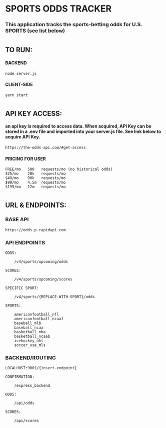 # SPORTS ODDS TRACKER

### This application tracks the sports-betting odds for U.S. SPORTS (see list below)
#
## TO RUN:
#### BACKEND
```
node server.js
```
#### CLIENT-SIDE
```
yarn start
```
#
## API KEY ACCESS:
#### an api key is required to access data. When acquired, API Key can be stored in a .env file and imported into your server.js file. See link below to acquire API Key.
```
https://the-odds-api.com/#get-access
```
#### PRICING FOR USER
```
FREE/mo   500   requests/mo (no historical odds)
$25/mo    20k   requests/mo
$49/mo    90k   requests/mo
$99/mo    4.5m  requests/mo
$199/mo   12m   requests/mo
```
#
## URL & ENDPOINTS:
### BASE API
```
https://odds.p.rapidapi.com
```
### API ENDPOINTS
```
ODDS:

    /v4/sports/upcoming/odds

SCORES:

    /v4/sports/upcoming/scores

SPECIFIC SPORT:

    /v4/sports/{REPLACE-WITH-SPORT}/odds

SPORTS:

    americanfootball_nfl
    americanfootball_ncaaf
    baseball_mlb
    baseball_ncaa
    basketball_nba
    basketball_ncaab
    icehockey_nhl
    soccer_usa_mls
```
### BACKEND/ROUTING
```
LOCALHOST:9001/{insert-endpoint}

CONFIRMATION:

    /express_backend

ODDS:

    /api/odds

SCORES:

    /api/scores
```